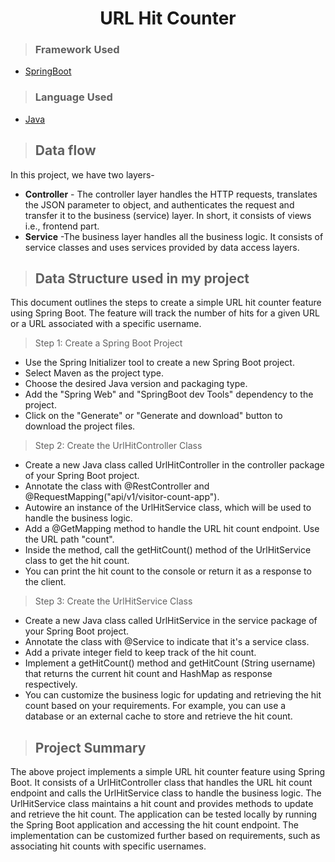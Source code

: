<h1 align="center"> URL Hit Counter</h1>

>### Framework Used 
* [SpringBoot](javatpoint.com/spring-boot-tutorial)

>### Language Used
* [Java](https://www.java.com/en/download/help/whatis_java.html)
>## Data flow
In this project, we have two layers-
* **Controller** - The controller layer handles the HTTP requests, translates the JSON parameter to object, and authenticates the request and transfer it to the business (service) layer. In short, it consists of views i.e., frontend part.
* **Service** -The business layer handles all the business logic. It consists of service classes and uses services provided by data access layers.

>## Data Structure used in my project
This document outlines the steps to create a simple URL hit counter feature using Spring Boot. The feature will track the number of hits for a given URL or a URL associated with a specific username.

>Step 1: Create a Spring Boot Project

* Use the Spring Initializer tool to create a new Spring Boot project.
* Select Maven as the project type.
* Choose the desired Java version and packaging type.
* Add the "Spring Web"
and "SpringBoot dev Tools" dependency to the project.
* Click on the "Generate" or "Generate and download" button to download the project files.

>Step 2: Create the UrlHitController Class

* Create a new Java class called UrlHitController in the controller package of your Spring Boot project.
* Annotate the class with @RestController and @RequestMapping("api/v1/visitor-count-app").
* Autowire an instance of the UrlHitService class, which will be used to handle the business logic.
* Add a @GetMapping method to handle the URL hit count endpoint. Use the URL path "count".
* Inside the method, call the getHitCount() method of the UrlHitService class to get the hit count.
* You can print the hit count to the console or return it as a response to the client.

>Step 3: Create the UrlHitService Class
* Create a new Java class called UrlHitService in the service package of your Spring Boot project.
* Annotate the class with @Service to indicate that it's a service class.
* Add a private integer field to keep track of the hit count.
* Implement a getHitCount() method  and getHitCount (String username) that returns the current hit count and HashMap as response respectively.
* You can customize the business logic for updating and retrieving the hit count based on your requirements. For example, you can use a database or an external cache to store and retrieve the hit count.
>## Project Summary

The above project implements a simple URL hit counter feature using Spring Boot. It consists of a UrlHitController class that handles the URL hit count endpoint and calls the UrlHitService class to handle the business logic. The UrlHitService class maintains a hit count and provides methods to update and retrieve the hit count. The application can be tested locally by running the Spring Boot application and accessing the hit count endpoint. The implementation can be customized further based on requirements, such as associating hit counts with specific usernames.
